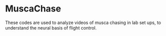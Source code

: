 # MuscaChase
These codes are used to analyze videos of musca chasing in lab set ups, to understand the neural basis of flight control. 
